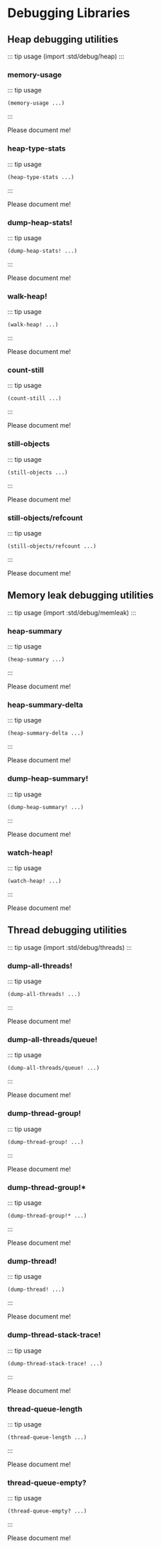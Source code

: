 # Debugging Libraries

## Heap debugging utilities
::: tip usage
(import :std/debug/heap)
:::

### memory-usage
::: tip usage
```
(memory-usage ...)
```
:::

Please document me!

### heap-type-stats
::: tip usage
```
(heap-type-stats ...)
```
:::

Please document me!

### dump-heap-stats!
::: tip usage
```
(dump-heap-stats! ...)
```
:::

Please document me!

### walk-heap!
::: tip usage
```
(walk-heap! ...)
```
:::

Please document me!

### count-still
::: tip usage
```
(count-still ...)
```
:::

Please document me!

### still-objects
::: tip usage
```
(still-objects ...)
```
:::

Please document me!

### still-objects/refcount
::: tip usage
```
(still-objects/refcount ...)
```
:::

Please document me!


## Memory leak debugging utilities
::: tip usage
(import :std/debug/memleak)
:::

### heap-summary
::: tip usage
```
(heap-summary ...)
```
:::

Please document me!

### heap-summary-delta
::: tip usage
```
(heap-summary-delta ...)
```
:::

Please document me!

### dump-heap-summary!
::: tip usage
```
(dump-heap-summary! ...)
```
:::

Please document me!

### watch-heap!
::: tip usage
```
(watch-heap! ...)
```
:::

Please document me!



## Thread debugging utilities
::: tip usage
(import :std/debug/threads)
:::

### dump-all-threads!
::: tip usage
```
(dump-all-threads! ...)
```
:::

Please document me!

### dump-all-threads/queue!
::: tip usage
```
(dump-all-threads/queue! ...)
```
:::

Please document me!

### dump-thread-group!
::: tip usage
```
(dump-thread-group! ...)
```
:::

Please document me!

### dump-thread-group!*
::: tip usage
```
(dump-thread-group!* ...)
```
:::

Please document me!

### dump-thread!
::: tip usage
```
(dump-thread! ...)
```
:::

Please document me!

### dump-thread-stack-trace!
::: tip usage
```
(dump-thread-stack-trace! ...)
```
:::

Please document me!

### thread-queue-length
::: tip usage
```
(thread-queue-length ...)
```
:::

Please document me!

### thread-queue-empty?
::: tip usage
```
(thread-queue-empty? ...)
```
:::

Please document me!
